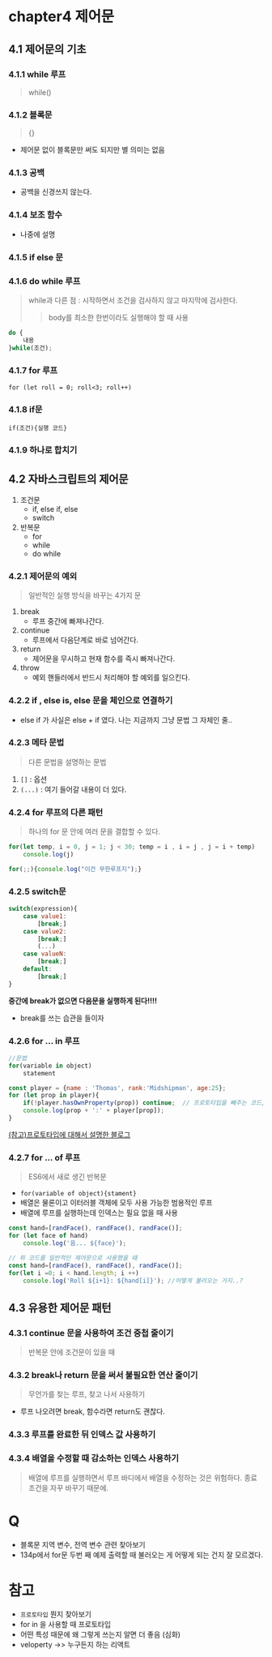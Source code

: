 # chapter4 제어문

## 4.1 제어문의 기초

### 4.1.1 while 루프
> while()
### 4.1.2 블록문
> {}
- 제어문 없이 블록문만 써도 되지만 별 의미는 없음

### 4.1.3 공백
- 공백을 신경쓰지 않는다.
### 4.1.4 보조 함수
- 나중에 설명
### 4.1.5 if else 문
### 4.1.6 do while 루프
> while과 다른 점 : 시작하면서 조건을 검사하지 않고 마지막에 검사한다.
>> body를 최소한 한번이라도 실행해야 할 때 사용
```js
do {
    내용
}while(조건);
```
### 4.1.7 for 루프
 `for (let roll = 0; roll<3; roll++) `
### 4.1.8 if문
`if(조건){실행 코드}`
### 4.1.9 하나로 합치기
## 4.2 자바스크립트의 제어문
1. 조건문   
    - if, else if, else
    - switch
2. 반복문
    - for
    - while
    - do while

### 4.2.1 제어문의 예외
> 일반적인 실행 방식을 바꾸는 4가지 문

1. break
    - 루프 중간에 빠져나간다.
2. continue
    - 루프에서 다음단계로 바로 넘어간다.
3. return 
    - 제어문을 무시하고 현재 함수를 즉시 빠져나간다.
4. throw
    - 예외 핸들러에서 반드시 처리해야 할 예외를 일으킨다.

### 4.2.2 if , else is, else 문을 체인으로 연결하기

- else if 가 사실은 else + if 였다. 나는 지금까지 그냥 문법 그 자체인 줄..

### 4.2.3 메타 문법

> 다른 문법을 설명하는 문법
1. `[]` : 옵션
2. `(...)` : 여기 들어갈 내용이 더 있다.

### 4.2.4 for 루프의 다른 패턴
> 하나의 for 문 안에 여러 문을 결합할 수 있다.
```js
for(let temp, i = 0, j = 1; j < 30; temp = i , i = j , j = i + temp)
    console.log(j)
```
```js
for(;;){console.log("이건 무한루프지");}
```
### 4.2.5 switch문
```js
switch(expression){
    case value1:
        [break;]
    case value2:
        [break;]
        (...)
    case valueN:
        [break;]
    default:
        [break;]
}

```
**중간에 break가 없으면 다음문을 실행하게 된다!!!!**
- break를 쓰는 습관을 들이자

### 4.2.6 for ... in 루프

```js
//문법
for(variable in object)
    statement
```
```js
const player = {name : 'Thomas', rank:'Midshipman', age:25};
for (let prop in player){
    if(!player.hasOwnProperty(prop)) continue;  // 프로토타입을 빼주는 코드, 생략하면 에러가 생길 때가 많음
    console.log(prop + ':' + player[prop]);
}
```
[(참고)프로토타입에 대해서 설명한 블로그](https://medium.com/@bluesh55/javascript-prototype-%EC%9D%B4%ED%95%B4%ED%95%98%EA%B8%B0-f8e67c286b67)

### 4.2.7 for ... of 루프
> ES6에서 새로 생긴 반복문
- `for(variable of object){stament}`
- 배열은 물론이고 이터러블 객체에 모두 사용 가능한 범용적인 루프
- 배열에 루프를 실행하는데 인덱스는 필요 없을 때 사용
```js
const hand=[randFace(), randFace(), randFace()];
for (let face of hand)
    console.log('음... ${face}');
```
```js
// 위 코드를 일반적인 제어문으로 사용했을 때
const hand=[randFace(), randFace(), randFace()];
for(let i =0; i < hand.length; i ++)
    console.log('Roll ${i+1}: ${hand[i]}'); //어떻게 불러오는 거지..?
```
## 4.3 유용한 제어문 패턴
### 4.3.1 continue 문을 사용하여 조건 중첩 줄이기
> 반복문 안에 조건문이 있을 때
### 4.3.2 break나 return 문을 써서 불필요한 연산 줄이기
> 무언가를 찾는 루프, 찾고 나서 사용하기
- 루프 나오려면 break, 함수라면 return도 괜찮다.
### 4.3.3 루프를 완료한 뒤 인덱스 값 사용하기
### 4.3.4 배열을 수정할 때 감소하는 인덱스 사용하기
> 배열에 루프를 실행하면서 루프 바디에서 배열을 수정하는 것은 위험하다. 종료 조건을 자꾸 바꾸기 때문에.



# Q
- 블록문 지역 변수, 전역 변수 관련 찾아보기
- 134p에서 for문 두번 째 예제 출력할 때 불러오는 게 어떻게 되는 건지 잘 모르겠다.


# 참고
- `프로토타입` 뭔지 찾아보기
- for in 을 사용할 때 프로토타입
- 어떤 특성 때문에 왜 그렇게 쓰는지 알면 더 좋음 (심화)
- veloperty ->> 누구든지 하는 리액트
